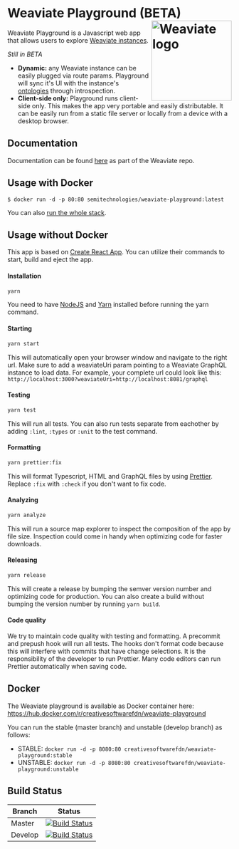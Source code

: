 # Weaviate Playground (BETA) <img alt='Weaviate logo' src='https://raw.githubusercontent.com/semi-technologies/weaviate/19de0956c69b66c5552447e84d016f4fe29d12c9/docs/assets/weaviate-logo.png' width='180' align='right' />

Weaviate Playground is a Javascript web app that allows users to explore [Weaviate instances](https://github.com/creativesoftwarefdn/weaviate).

_Still in BETA_

- **Dynamic:** any Weaviate instance can be easily plugged via route params. Playground will sync it's UI with the instance's [ontologies](https://github.com/creativesoftwarefdn/weaviate#ontology) through introspection.
- **Client-side only:** Playground runs client-side only. This makes the app very portable and easily distributable. It can be easily run from a static file server or locally from a device with a desktop browser.

## Documentation

Documentation can be found [here](https://github.com/semi-technologies/weaviate/blob/develop/docs/en/use/weaviate-playground.md) as part of the Weaviate repo.

## Usage with Docker

`$ docker run -d -p 80:80 semitechnologies/weaviate-playground:latest`

You can also [run the whole stack](https://github.com/semi-technologies/weaviate/blob/master/docs/en/use/running-weaviate.md#running-the-latest-version).

## Usage without Docker

This app is based on [Create React App](https://facebook.github.io/create-react-app/). You can utilize their commands to start, build and eject the app.

#### Installation

```bash
yarn
```

You need to have [NodeJS](https://nodejs.org/en/download/) and [Yarn](https://yarnpkg.com/lang/en/docs/install/) installed before running the yarn command.

#### Starting

```bash
yarn start
```

This will automatically open your browser window and navigate to the right url. Make sure to add a weaviateUri param pointing to a Weaviate GraphQL instance to load data. For example, your complete url could look like this: `http://localhost:3000?weaviateUri=http://localhost:8081/graphql`

#### Testing

```bash
yarn test
```

This will run all tests. You can also run tests separate from eachother by adding `:lint`, `:types` or `:unit` to the test command.

#### Formatting

```bash
yarn prettier:fix
```

This will format Typescript, HTML and GraphQL files by using [Prettier](https://prettier.io/). Replace `:fix` with `:check` if you don't want to fix code.

#### Analyzing

```bash
yarn analyze
```

This will run a source map explorer to inspect the composition of the app by file size. Inspection could come in handy when optimizing code for faster downloads.

#### Releasing

```bash
yarn release
```

This will create a release by bumping the semver version number and optimizing code for production. You can also create a build without bumping the version number by running `yarn build`.

#### Code quality

We try to maintain code quality with testing and formatting. A precommit and prepush hook will run all tests. The hooks don't format code because this will interfere with commits that have change selections. It is the responsibility of the developer to run Prettier. Many code editors can run Prettier automatically when saving code.

## Docker

The Weaviate playground is available as Docker container here: https://hub.docker.com/r/creativesoftwarefdn/weaviate-playground

You can run the stable (master branch) and unstable (develop branch) as follows:
- STABLE: `docker run -d -p 8080:80 creativesoftwarefdn/weaviate-playground:stable`
- UNSTABLE: `docker run -d -p 8080:80 creativesoftwarefdn/weaviate-playground:unstable`

## Build Status

| Branch   | Status        |
| -------- |:-------------:|
| Master   | [![Build Status](https://api.travis-ci.com/SeMI-network/playground.svg?branch=master)](https://travis-ci.com/SeMI-network/playground/branches)
| Develop  | [![Build Status](https://api.travis-ci.com/SeMI-network/playground.svg?branch=develop)](https://travis-ci.com/SeMI-network/playground/branches)